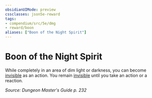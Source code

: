 ```yaml
---
obsidianUIMode: preview
cssclasses: json5e-reward
tags:
- compendium/src/5e/dmg
- reward/boon
aliases: ["Boon of the Night Spirit"]
---
```

# Boon of the Night Spirit

While completely in an area of dim light or darkness, you can become [invisible](/3-Mechanics/CLI/rules/conditions.md#invisible) as an action. You remain [invisible](/3-Mechanics/CLI/rules/conditions.md#invisible) until you take an action or a reaction. 

*Source: Dungeon Master's Guide p. 232*